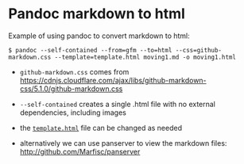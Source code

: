 # Pandoc markdown to html

Example of using pandoc to convert markdown to html:

    $ pandoc --self-contained --from=gfm --to=html --css=github-markdown.css --template=template.html moving1.md -o moving1.html

- `github-markdown.css` comes from https://cdnjs.cloudflare.com/ajax/libs/github-markdown-css/5.1.0/github-markdown.css

- `--self-contained` creates a single .html file with no external dependencies, including images

- the [`template.html`][EL01] file can be changed as needed

- alternatively we can use panserver to view the markdown files: <http://github.com/Marfisc/panserver>


<!-- EXTERNAL LINKS -->

[EL01]: http://github.com/efurlanm/ldi/tree/main/movingforth/pandoc
